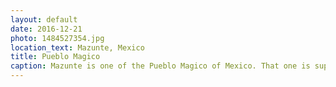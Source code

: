 ```yaml
---
layout: default
date: 2016-12-21
photo: 1484527354.jpg
location_text: Mazunte, Mexico
title: Pueblo Magico
caption: Mazunte is one of the Pueblo Magico of Mexico. That one is super cute and so hippie at the same time. Lots of party and yoga camps haha!
---
```

